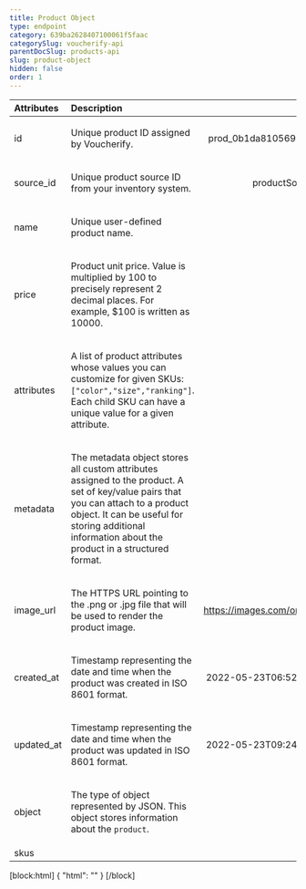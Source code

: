 ```yaml
---
title: Product Object
type: endpoint
category: 639ba2628407100061f5faac
categorySlug: voucherify-api
parentDocSlug: products-api
slug: product-object
hidden: false
order: 1
---
```


| Attributes |  Description  | Example |
|:-----|:--------|------:|
| id | <p>Unique product ID assigned by Voucherify.</p> | <p>prod_0b1da8105693710357</p> |
| source_id | <p>Unique product source ID from your inventory system.</p> | <p>productSourceID16</p> |
| name | <p>Unique user-defined product name.</p> | <p>T-shirt</p> |
| price | <p>Product unit price. Value is multiplied by 100 to precisely represent 2 decimal places. For example, $100 is written as 10000.</p> |  |
| attributes | <p>A list of product attributes whose values you can customize for given SKUs: <code>[&quot;color&quot;,&quot;size&quot;,&quot;ranking&quot;]</code>. Each child SKU can have a unique value for a given attribute.</p> |  |
| metadata | <p>The metadata object stores all custom attributes assigned to the product. A set of key/value pairs that you can attach to a product object. It can be useful for storing additional information about the product in a structured format.</p>  |  |
| image_url | <p>The HTTPS URL pointing to the .png or .jpg file that will be used to render the product image.</p> | <p>https://images.com/original.jpg</p> |
| created_at | <p>Timestamp representing the date and time when the product was created in ISO 8601 format.</p> | <p>2022-05-23T06:52:55.008Z</p> |
| updated_at | <p>Timestamp representing the date and time when the product was updated in ISO 8601 format.</p> | <p>2022-05-23T09:24:07.405Z</p> |
| object | <p>The type of object represented by JSON. This object stores information about the <code>product</code>.</p> |  |
| skus |  |  |

[block:html]
{
  "html": "<style>\n[title=\"Toggle library\"] { \n  display: none; }\n.LanguagePicker-divider { \n  display: none; }\n.Playground-section3VTXuaYZivJK > .APISectionHeader3LN_-QIR0m7x {\n  display: none; }\n.LanguagePicker-languages1qVVo_v6AlP9 {\n  display: none; }\n.headline-container-article-info2GaOf2jMpV0r {\n  display: none; }\n.APISectionHeader3LN_-QIR0m7x {\n  display: none; }\n.APIResponseSchemaPicker-label3XMQ9E-slNcS {\n  display: none; }\n.PlaygroundC7DInM9NFvBg {\n  display: none; }\n.Modal-Header3VPrQs3MUWWd {\n  display: none; }\n.rm-ReferenceMain .rm-Article {\n  max-width: 2000px; }\n</style>"
}
[/block]
